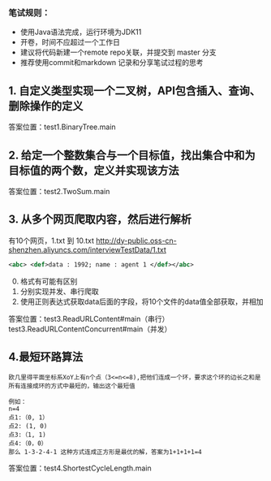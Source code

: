 ### 笔试规则：
- 使用Java语法完成，运行环境为JDK11
- 开卷，时间不应超过一个工作日
- 建议将代码新建一个remote repo关联，并提交到 master 分支
- 推荐使用commit和markdown 记录和分享笔试过程的思考

## 1. 自定义类型实现一个二叉树，API包含插入、查询、删除操作的定义

 答案位置：test1.BinaryTree.main

## 2. 给定一个整数集合与一个目标值，找出集合中和为目标值的两个数，定义并实现该方法

  答案位置：test2.TwoSum.main
## 3. 从多个网页爬取内容，然后进行解析
有10个网页，1.txt 到 10.txt
http://dy-public.oss-cn-shenzhen.aliyuncs.com/interviewTestData/1.txt
```xml
<abc> <def>data : 1992; name : agent 1 </def></abc>
```
0. 格式有可能有区别
1. 分别实现并发、串行爬取
2. 使用正则表达式获取data后面的字段，将10个文件的data值全部获取，并相加

答案位置：test3.ReadURLContent#main（串行）
         test3.ReadURLContentConcurrent#main（并发）
## 4.最短环路算法
```
欧几里得平面坐标系XoY上有n个点（3<=n<=8),把他们连成一个环，要求这个环的边长之和是所有连接成环的方式中最短的，输出这个最短值

例如：
n=4
点1:（0, 1）
点2: (1, 0)
点3:（1, 1)
点4:（0，0）
那么 1-3-2-4-1 这种方式连成正方形是最优的解，答案为1+1+1+1=4
```
答案位置：test4.ShortestCycleLength.main
